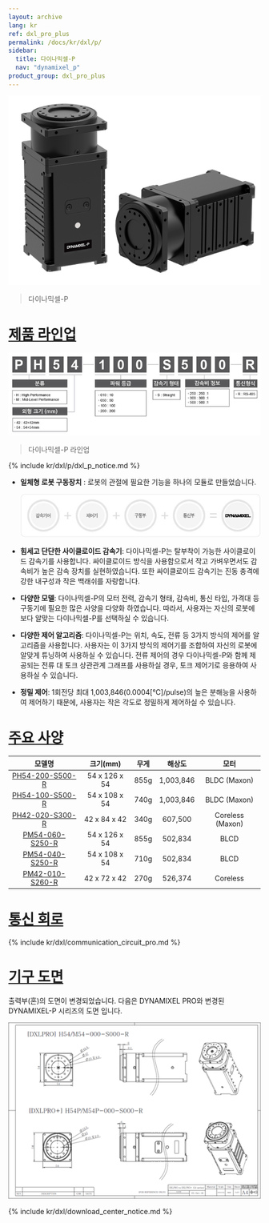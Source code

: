 ```yaml
---
layout: archive
lang: kr
ref: dxl_pro_plus
permalink: /docs/kr/dxl/p/
sidebar:
  title: 다이나믹셀-P
  nav: "dynamixel_p"
product_group: dxl_pro_plus
---
```


![](/assets/images/dxl/p/pro-plus.png)
> 다이나믹셀-P

# [제품 라인업](#제품-라인업)

![](/assets/images/dxl/p/dynamixel_pro_plus_lineup_table_kr.jpg)

> 다이나믹셀-P 라인업

{% include kr/dxl/p/dxl_p_notice.md %}

- **일체형 로봇 구동장치** : 로봇의 관절에 필요한 기능을 하나의 모듈로 만들었습니다.

  ![](/assets/images/dxl/pro/dxl_pro_intro_kr.jpg)

- **힘세고 단단한 사이클로이드 감속기**: 다이나믹셀-P는 탈부착이 가능한 사이클로이드 감속기를 사용합니다. 싸이클로이드 방식을 사용함으로서 작고 가벼우면서도 감속비가 높은 감속 장치를 실현하였습니다. 또한 싸이클로이드 감속기는 진동 충격에 강한 내구성과 작은 백래쉬를 자랑합니다.

- **다양한 모델**: 다이나믹셀-P의 모터 전력, 감속기 형태, 감속비, 통신 타입, 가격대 등 구동기에 필요한 많은 사양을 다양화 하였습니다. 따라서, 사용자는 자신의 로봇에 보다 알맞는 다이나믹셀-P를 선택하실 수 있습니다.

- **다양한 제어 알고리즘**: 다이나믹셀-P는 위치, 속도, 전류 등 3가지 방식의 제어를 알고리즘을 사용합니다. 사용자는 이 3가지 방식의 제어기를 조합하여 자신의 로봇에 알맞게 튜닝하여 사용하실 수 있습니다. 전류 제어의 경우 다이나믹셀-P와 함께 제공되는 전류 대 토크 상관관계 그래프를 사용하실 경우, 토크 제어기로 응용하여 사용하실 수 있습니다.

- **정밀 제어**: 1회전당 최대 1,003,846(0.0004[&deg;C]/pulse)의 높은 분해능을 사용하여 제어하기 때문에, 사용자는 작은 각도로 정밀하게 제어하실 수 있습니다.

# [주요 사양](#주요-사양)

|                          모델명                           |   크기(mm)    | 무게 |  해상도   |       모터       |
|:---------------------------------------------------------:|:-------------:|:----:|:---------:|:----------------:|
| [PH54-200-S500-R](/docs/kr/dxl/p/ph54-200-s500-r/) | 54 x 126 x 54 | 855g | 1,003,846 |   BLDC (Maxon)   |
| [PH54-100-S500-R](/docs/kr/dxl/p/ph54-100-s500-r/) | 54 x 108 x 54 | 740g | 1,003,846 |   BLDC (Maxon)   |
| [PH42-020-S300-R](/docs/kr/dxl/p/ph42-020-s300-r/) | 42 x 84 x 42  | 340g |  607,500  | Coreless (Maxon) |
| [PM54-060-S250-R](/docs/kr/dxl/p/pm54-060-s250-r/) | 54 x 126 x 54 | 855g |  502,834  |       BLCD       |
| [PM54-040-S250-R](/docs/kr/dxl/p/pm54-040-s250-r/) | 54 x 108 x 54 | 710g |  502,834  |       BLCD       |
| [PM42-010-S260-R](/docs/kr/dxl/p/pm42-010-s260-r/) | 42 x 72 x 42  | 270g |  526,374  |     Coreless     |

# [통신 회로](#통신-회로)

{% include kr/dxl/communication_circuit_pro.md %}

# [기구 도면](#기구-도면)
출력부(혼)의 도면이 변경되었습니다. 다음은 DYNAMIXEL PRO와 변경된 DYNAMIXEL-P 시리즈의 도면 입니다.

![](/assets/images/dxl/p/h54p_drawing.png)

{% include kr/dxl/download_center_notice.md %}
